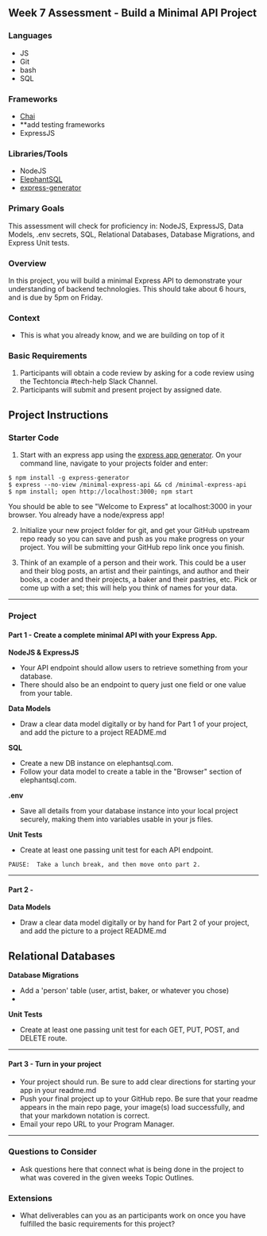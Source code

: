 ## Week 7 Assessment - Build a Minimal API Project

### Languages
- JS
- Git
- bash
- SQL

### Frameworks
- [Chai](https://www.chaijs.com/)
- **add testing frameworks
- ExpressJS

### Libraries/Tools
- NodeJS
- [ElephantSQL](https://api.elephantsql.com/)
- [express-generator](https://github.com/expressjs/generator)

### Primary Goals
This assessment will check for proficiency in: NodeJS, ExpressJS, Data Models, .env secrets, SQL, Relational Databases, Database Migrations, and Express Unit tests.

### Overview
In this project, you will build a minimal Express API to demonstrate your understanding of backend technologies. This should take about 6 hours, and is due by 5pm on Friday.

### Context
- This is what you already know, and we are building on top of it

### Basic Requirements
1. Participants will obtain a code review by asking for a code review using the Techtoncia #tech-help Slack Channel.
2. Participants will submit and present project by assigned date.

## Project Instructions

### Starter Code
1. Start with an express app using the [express app generator](https://github.com/expressjs/generator).
  On your command line, navigate to your projects folder and enter:
  ```
  $ npm install -g express-generator
  $ express --no-view /minimal-express-api && cd /minimal-express-api
  $ npm install; open http://localhost:3000; npm start
  ```
  You should be able to see "Welcome to Express" at localhost:3000 in your browser. You already have a node/express app!

2. Initialize your new project folder for git, and get your GitHub upstream repo ready so you can save and push as you make progress on your project.  You will be submitting your GitHub repo link once you finish.

3. Think of an example of a person and their work.  This could be a user and their blog posts, an artist and their paintings, and author and their books, a coder and their projects, a baker and their pastries, etc.  Pick or come up with a set; this will help you think of names for your data.

-----

### Project

#### Part 1 - Create a complete minimal API with your Express App.

**NodeJS & ExpressJS**
- Your API endpoint should allow users to retrieve something from your database.
- There should also be an endpoint to query just one field or one value from your table.

**Data Models**  
- Draw a clear data model digitally or by hand for Part 1 of your project, and add the picture to a project README.md

**SQL**  
- Create a new DB instance on elephantsql.com.
- Follow your data model to create a table in the "Browser" section of elephantsql.com.

**.env**  
- Save all details from your database instance into your local project securely, making them into variables usable in your js files.

**Unit Tests**  
- Create at least one passing unit test for each API endpoint.

```PAUSE:  Take a lunch break, and then move onto part 2.```

-----

#### Part 2 - 

**Data Models**  
- Draw a clear data model digitally or by hand for Part 2 of your project, and add the picture to a project README.md

**Relational Databases**  
- 

**Database Migrations**  
- Add a 'person' table (user, artist, baker, or whatever you chose)
- 

**Unit Tests**  
- Create at least one passing unit test for each GET, PUT, POST, and DELETE route.
-----

#### Part 3 - Turn in your project
- Your project should run.  Be sure to add clear directions for starting your app in your readme.md
- Push your final project up to your GitHub repo.  Be sure that your readme appears in the main repo page, your image(s) load successfully, and that your markdown notation is correct.
- Email your repo URL to your Program Manager.

-----

### Questions to Consider
- Ask questions here that connect what is being done in the project to what was covered in the given weeks Topic Outlines.

### Extensions
- What deliverables can you as an participants work on once you have fulfilled the basic requirements for this project? 
